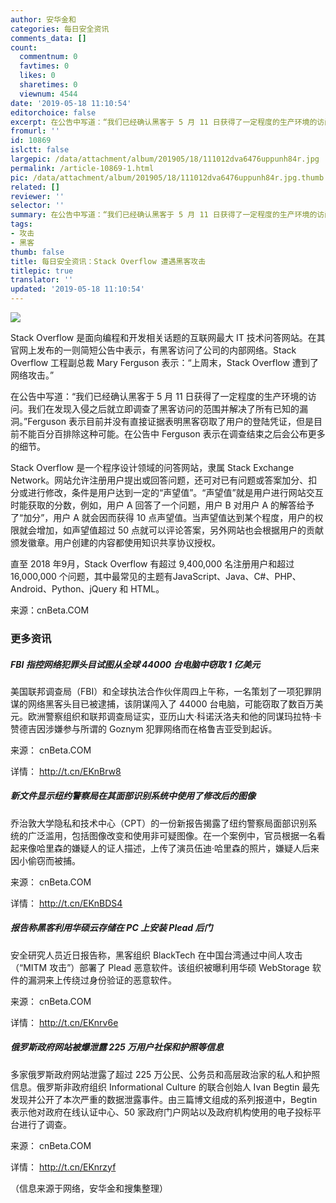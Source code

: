 ```yaml
---
author: 安华金和
categories: 每日安全资讯
comments_data: []
count:
  commentnum: 0
  favtimes: 0
  likes: 0
  sharetimes: 0
  viewnum: 4544
date: '2019-05-18 11:10:54'
editorchoice: false
excerpt: 在公告中写道：“我们已经确认黑客于 5 月 11 日获得了一定程度的生产环境的访问。我们在发现入侵之后就立即调查了黑客访问的范围并解决了所有已知的漏洞。”
fromurl: ''
id: 10869
islctt: false
largepic: /data/attachment/album/201905/18/111012dva6476uppunh84r.jpg
permalink: /article-10869-1.html
pic: /data/attachment/album/201905/18/111012dva6476uppunh84r.jpg.thumb.jpg
related: []
reviewer: ''
selector: ''
summary: 在公告中写道：“我们已经确认黑客于 5 月 11 日获得了一定程度的生产环境的访问。我们在发现入侵之后就立即调查了黑客访问的范围并解决了所有已知的漏洞。”
tags:
- 攻击
- 黑客
thumb: false
title: 每日安全资讯：Stack Overflow 遭遇黑客攻击
titlepic: true
translator: ''
updated: '2019-05-18 11:10:54'
---
```


![](/data/attachment/album/201905/18/111012dva6476uppunh84r.jpg)


Stack Overflow 是面向编程和开发相关话题的互联网最大 IT 技术问答网站。在其官网上发布的一则简短公告中表示，有黑客访问了公司的内部网络。Stack Overflow 工程副总裁 Mary Ferguson 表示：“上周末，Stack Overflow 遭到了网络攻击。”


在公告中写道：“我们已经确认黑客于 5 月 11 日获得了一定程度的生产环境的访问。我们在发现入侵之后就立即调查了黑客访问的范围并解决了所有已知的漏洞。”Ferguson 表示目前并没有直接证据表明黑客窃取了用户的登陆凭证，但是目前不能百分百排除这种可能。在公告中 Ferguson 表示在调查结束之后会公布更多的细节。


Stack Overflow 是一个程序设计领域的问答网站，隶属 Stack Exchange Network。网站允许注册用户提出或回答问题，还可对已有问题或答案加分、扣分或进行修改，条件是用户达到一定的“声望值”。“声望值”就是用户进行网站交互时能获取的分数，例如，用户 A 回答了一个问题，用户 B 对用户 A 的解答给予了“加分”，用户 A 就会因而获得 10 点声望值。当声望值达到某个程度，用户的权限就会增加，如声望值超过 50 点就可以评论答案，另外网站也会根据用户的贡献颁发徽章。用户创建的内容都使用知识共享协议授权。


直至 2018 年9月，Stack Overflow 有超过 9,400,000 名注册用户和超过 16,000,000 个问题，其中最常见的主题有JavaScript、Java、C#、PHP、Android、Python、jQuery 和 HTML。


来源：cnBeta.COM


### 更多资讯


##### FBI 指控网络犯罪头目试图从全球 44000 台电脑中窃取 1 亿美元


美国联邦调查局（FBI）和全球执法合作伙伴周四上午称，一名策划了一项犯罪阴谋的网络黑客头目已被逮捕，该阴谋闯入了 44000 台电脑，可能窃取了数百万美元。欧洲警察组织和联邦调查局证实，亚历山大·科诺沃洛夫和他的同谋玛拉特·卡赞德吉因涉嫌参与所谓的 Goznym 犯罪网络而在格鲁吉亚受到起诉。


来源： cnBeta.COM


详情： <http://t.cn/EKnBrw8> 


##### 新文件显示纽约警察局在其面部识别系统中使用了修改后的图像


乔治敦大学隐私和技术中心（CPT）的一份新报告揭露了纽约警察局面部识别系统的广泛滥用，包括图像改变和使用非可疑图像。在一个案例中，官员根据一名看起来像哈里森的嫌疑人的证人描述，上传了演员伍迪·哈里森的照片，嫌疑人后来因小偷窃而被捕。


来源： cnBeta.COM


详情： <http://t.cn/EKnBDS4> 


##### 报告称黑客利用华硕云存储在 PC 上安装 Plead 后门


安全研究人员近日报告称，黑客组织 BlackTech 在中国台湾通过中间人攻击（“MITM 攻击”）部署了 Plead 恶意软件。该组织被曝利用华硕 WebStorage 软件的漏洞来上传绕过身份验证的恶意软件。


来源： cnBeta.COM


详情： <http://t.cn/EKnrv6e> 


##### 俄罗斯政府网站被爆泄露 225 万用户社保和护照等信息


多家俄罗斯政府网站泄露了超过 225 万公民、公务员和高层政治家的私人和护照信息。俄罗斯非政府组织 Informational Culture 的联合创始人 Ivan Begtin 最先发现并公开了本次严重的数据泄露事件。由三篇博文组成的系列报道中，Begtin 表示他对政府在线认证中心、50 家政府门户网站以及政府机构使用的电子投标平台进行了调查。


来源： cnBeta.COM


详情： <http://t.cn/EKnrzyf> 


（信息来源于网络，安华金和搜集整理）